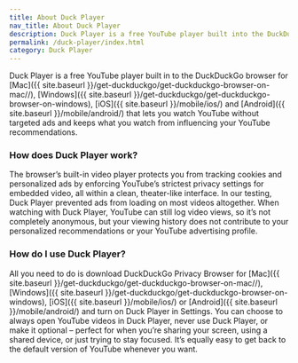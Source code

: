 ```yaml
---
title: About Duck Player
nav_title: About Duck Player
description: Duck Player is a free YouTube player built into the DuckDuckGo browser that lets you watch YouTube without targeted ads and keeps what you watch from influencing your YouTube recommendations.‌‌
permalink: /duck-player/index.html
category: Duck Player
---
```


Duck Player is a free YouTube player built in to the DuckDuckGo browser for [Mac]({{ site.baseurl }}/get-duckduckgo/get-duckduckgo-browser-on-mac//), [Windows]({{ site.baseurl }}/get-duckduckgo/get-duckduckgo-browser-on-windows), [iOS]({{ site.baseurl }}/mobile/ios/) and [Android]({{ site.baseurl }}/mobile/android/) that lets you watch YouTube without targeted ads and keeps what you watch from influencing your YouTube recommendations.‌‌

### How does Duck Player work?

The browser’s built-in video player protects you from tracking cookies and personalized ads by enforcing YouTube’s strictest privacy settings for embedded video, all within a clean, theater-like interface. In our testing, Duck Player prevented ads from loading on most videos altogether. When watching with Duck Player, YouTube can still log video views, so it’s not completely anonymous, but your viewing history does not contribute to your personalized recommendations or your YouTube advertising profile.

### How do I use Duck Player?

All you need to do is download DuckDuckGo Privacy Browser for [Mac]({{ site.baseurl }}/get-duckduckgo/get-duckduckgo-browser-on-mac//), [Windows]({{ site.baseurl }}/get-duckduckgo/get-duckduckgo-browser-on-windows), [iOS]({{ site.baseurl }}/mobile/ios/) or [Android]({{ site.baseurl }}/mobile/android/) and turn on Duck Player in Settings. You can choose to always open YouTube videos in Duck Player, never use Duck Player, or make it optional – perfect for when you’re sharing your screen, using a shared device, or just trying to stay focused. It’s equally easy to get back to the default version of YouTube whenever you want.
